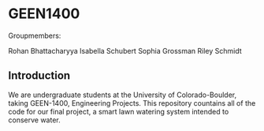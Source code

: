 # GEEN1400
Groupmembers: 

Rohan Bhattacharyya
Isabella Schubert
Sophia Grossman 
Riley Schmidt 
 

## Introduction

We are undergraduate students at the University of Colorado-Boulder, taking GEEN-1400, Engineering Projects. This repository countains all of the code for our final project, a smart lawn watering system intended to conserve water. 



